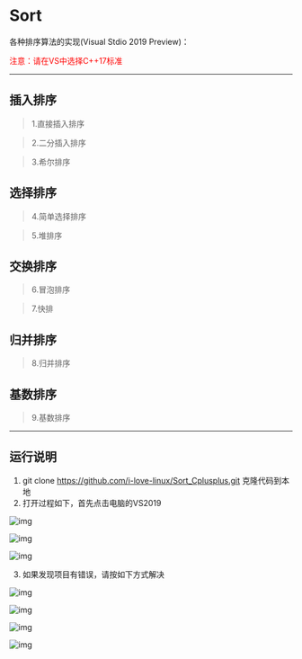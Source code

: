 # Sort

各种排序算法的实现(Visual Stdio 2019 Preview)：

<font color=red>注意：请在VS中选择C++17标准</font>

------

## 插入排序

> 1.直接插入排序

> 2.二分插入排序

> 3.希尔排序

## 选择排序

> 4.简单选择排序

> 5.堆排序

## 交换排序

> 6.冒泡排序

> 7.快排

## 归并排序

> 8.归并排序

## 基数排序

> 9.基数排序

---

## 运行说明

1. git clone https://github.com/i-love-linux/Sort_Cplusplus.git 克隆代码到本地
2. 打开过程如下，首先点击电脑的VS2019

![img](https://github.com/i-love-linux/Sort_Cplusplus/blob/master/image/1.png)

![img](https://github.com/i-love-linux/Sort_Cplusplus/blob/master/image/2.png)

![img](https://github.com/i-love-linux/Sort_Cplusplus/blob/master/image/3.png)

3. 如果发现项目有错误，请按如下方式解决

![img](https://github.com/i-love-linux/Sort_Cplusplus/blob/master/image/4.png)

![img](https://github.com/i-love-linux/Sort_Cplusplus/blob/master/image/5.png)

![img](https://github.com/i-love-linux/Sort_Cplusplus/blob/master/image/6.png)

![img](https://github.com/i-love-linux/Sort_Cplusplus/blob/master/image/7.png)